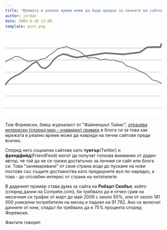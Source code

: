 ```yaml
---
title: "Мрежата в реално време може да бъде вредна за личните ви сайтове/блогове"
author: jordan
date: 2009-6-30 12:00
template: post.pug
---
```


![](traffic_drop.jpg)

Том Форемски, бивш журналист от "Файненшъл Таймс", [отразява интересен
(според мен - очевиден)
пример](http://www.siliconvalleywatcher.com/mt/archives/2009/06/scobleizer_traf.php)
в блога си за това как мрежата в реално време може да навреди на лични
сайтове преди всичко.

Според него социални сайтове като **туитър**(Twitter) и
**френдфийд**(FriendFeed) могат да получат толкова внимание от даден
автор, че той да не се грижи достатъчно за личния си сайт или блога
си. Това "занемаряване" от своя страна води до пускане на нови постове
със същите достоинства като предишните все по-нарядко, а това - до
отслабен интерес от страна на читателите.

В даденият пример става дума за сайта на **Робърт Скобъл**, който
(според данни на Compete.com), би трябвало да е отчел срив на месечния
си трафик от март до май 2009 с около 50%, или от около 181 000 уникални
потребители на месец е паднал на 91 792. Ако се включат данните от юни,
спадът би трябвало да е 75% процента според Форемски.

Фактите говорят.
